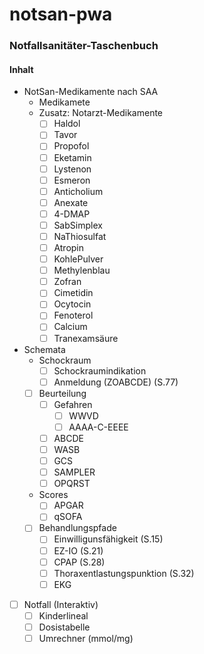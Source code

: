 # notsan-pwa #
### Notfallsanitäter-Taschenbuch ###

#### Inhalt ####
- NotSan-Medikamente nach SAA
    - Medikamete
    - Zusatz: Notarzt-Medikamente
        - [ ] Haldol
        - [ ] Tavor
        - [ ] Propofol
        - [ ] Eketamin
        - [ ] Lystenon
        - [ ] Esmeron
        - [ ] Anticholium
        - [ ] Anexate
        - [ ] 4-DMAP
        - [ ] SabSimplex
        - [ ] NaThiosulfat
        - [ ] Atropin
        - [ ] KohlePulver
        - [ ] Methylenblau
        - [ ] Zofran
        - [ ] Cimetidin
        - [ ] Ocytocin
        - [ ] Fenoterol
        - [ ] Calcium
        - [ ] Tranexamsäure
    
- Schemata
    - Schockraum
        - [ ] Schockraumindikation
        - [ ] Anmeldung (ZOABCDE)   (S.77)
    - [ ] Beurteilung
        - [ ] Gefahren
            - [ ] WWVD
            - [ ] AAAA-C-EEEE
        - [ ] ABCDE
        - [ ] WASB
        - [ ] GCS
        - [ ] SAMPLER
        - [ ] OPQRST
    - Scores
        - [ ] APGAR
        - [ ] qSOFA
    - [ ] Behandlungspfade
        - [ ] Einwilligunsfähigkeit     (S.15)
        - [ ] EZ-IO                     (S.21)
        - [ ] CPAP                      (S.28)
        - [ ] Thoraxentlastungspunktion (S.32)
        - [ ] EKG

- [ ] Notfall (Interaktiv)
    - [ ] Kinderlineal
    - [ ] Dosistabelle
    - [ ] Umrechner (mmol/mg)